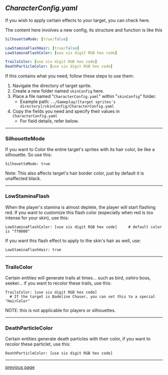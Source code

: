 
## _CharacterConfig.yaml_
If you wish to apply certain effects to your target, you can check here.

The content here involves a new config, its structure and function is like this
```yaml
SilhouetteMode: [true/false]

LowStaminaFlashHair: [true/false]
LowStaminaFlashColor: [use six digit RGB hex code]

TrailsColor: [use six digit RGB hex code]
DeathParticleColor: [use six digit RGB hex code]
```

If this contains what you need, follow these steps to use them:
1. Navigate the directory of target sprite.
2. Create a new folder named `skinConfig` here.
3. Place a file named "`CharacterConfig.yaml`" within "`skinConfig`" folder.
   * Example path: `../Gameplay/[target sprites's directory]/skinConfig/CharacterConfig.yaml`
4. Copy the fields you need and specify their values in `CharacterConfig.yaml`
   * For field details, refer below.

---
### SilhouetteMode
If you want to Color the entire target's sprites with its hair color, be like a silhouette.
So use this:
```
SilhouetteMode: true
```
Note: This also affects target's hair border color, just by default it is unaffected black.

---
### LowStaminaFlash
When the player's stamina is almost deplete, the player will start flashing red.
If you want to customize this flash color (especially when red is too intense for your skin), use this:
```
LowStaminaFlashColor: [use six digit RGB hex code]     # default color is "ff0000"
```
If you want this flash effect to apply to the skin's hair as well, use:
```
LowStaminaFlashHair: true
```

---
### TrailsColor
Certain entities will generate trails at times... such as bird, oshiro boss, seeker...
if you want to recolor these trails, use this:
```
TrailsColor: [use six digit RGB hex code]
  # If the target is Badeline Chaser, you can set this to a special "HairColor"
```
NOTE: this is not applicable for players or silhouettes.

---
### DeathParticleColor
Certain entities generate death particles with their color, 
if you want to recolor these particlet, use this:
```
DeathParticleColor: [use six digit RGB hex code]
```
---
[previous page](/docs/guide/README.md#more-miscellaneous)
